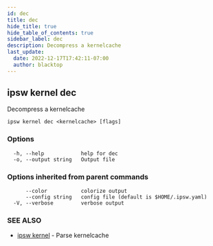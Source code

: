 ```yaml
---
id: dec
title: dec
hide_title: true
hide_table_of_contents: true
sidebar_label: dec
description: Decompress a kernelcache
last_update:
  date: 2022-12-17T17:42:11-07:00
  author: blacktop
---
```

## ipsw kernel dec

Decompress a kernelcache

```
ipsw kernel dec <kernelcache> [flags]
```

### Options

```
  -h, --help            help for dec
  -o, --output string   Output file
```

### Options inherited from parent commands

```
      --color           colorize output
      --config string   config file (default is $HOME/.ipsw.yaml)
  -V, --verbose         verbose output
```

### SEE ALSO

* [ipsw kernel](/docs/cli/ipsw/kernel)	 - Parse kernelcache

